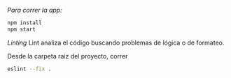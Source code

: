 *Para correr la app:*

```sh
npm install
npm start
```

*Linting*
Lint analiza el código buscando problemas de lógica o de formateo.

Desde la carpeta raiz del proyecto, correr

```sh
eslint --fix .
```
